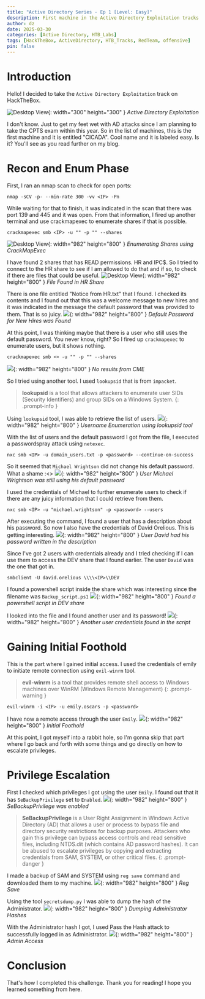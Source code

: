 ```yaml
---
title: "Active Directory Series - Ep 1 [Level: Easy]"
description: First machine in the Active Directory Exploitation tracks in HackTheBox.
author: dz
date: 2025-03-30
categories: [Active Directory, HTB_Labs]
tags: [HackTheBox, ActiveDirectory, HTB_Tracks, RedTeam, offensive]
pin: false
---
```


# Introduction

Hello! I decided to take the `Active Directory Exploitation` track on HackTheBox. 

![Desktop View](/assets/img/ad-series-1/image1.png){: width="300" height="300" }
_Active Directory Exploitation_

I don't know. Just to get my feet wet with AD attacks since I am planning to take the CPTS exam within this year. 
So in the list of machines, this is the first machine and it is entitled "CICADA". Cool name and it is labeled easy. Is it? You'll see as you read further on my blog.

# Recon and Enum Phase

First, I ran an nmap scan to check for open ports:

``` terminal
nmap -sCV -p- --min-rate 300 -vv <IP> -Pn
```

While waiting for that to finish, it was indicated in the scan that there was port 139 and 445 and it was open. From that information, I fired up another terminal and 
use crackmapexec to enumerate shares if that is possible. 

``` terminal
crackmapexec smb <IP> -u "" -p "" --shares
```
![Desktop View](/assets/img/ad-series-1/ss1.png){: width="982" height="800" }
_Enumerating Shares using CrackMapExec_

I have found 2 shares that has READ permissions. HR and IPC$. So I tried to connect to the HR share to see if I am allowed to do that and if so, to check if there are 
files that could be useful.
![Desktop View](/assets/img/ad-series-1/ss2.png){: width="982" height="800" }
_File Found in HR Share_

There is one file entitled "Notice from HR.txt" that I found. I checked its contents and I found out that this was a welcome message to new hires and it was indicated in the message the default password that was provided to them. That is so juicy.
![](/assets/img/ad-series-1/ss3.png){: width="982" height="800" }
_Default Password for New Hires was Found_

At this point, I was thinking maybe that there is a user who still uses the default password. You never know, right? So I fired up `crackmapexec` to enumerate users, but it shows nothing.

``` terminal
crackmapexec smb <> -u "" -p "" --shares
```
![](/assets/img/ad-series-1/ss4.png){: width="982" height="800" }
_No results from CME_

So I tried using another tool. I used `lookupsid` that is from `impacket`.
> **lookupsid** is a tool that allows attackers to enumerate user SIDs (Security Identifiers) and group SIDs on a Windows System.
{: .prompt-info }

Using `lookupsid` tool, I was able to retrieve the list of users.
![](/assets/img/ad-series-1/ss5.png){: width="982" height="800" }
_Username Enumeration using lookupsid tool_

With the list of users and the default password I got from the file, I executed a passwordspray attack using `netexec`.
```
nxc smb <IP> -u domain_users.txt -p <password> --continue-on-success
```
So it seemed that `Michael Wrightson` did not change his default password. What a shame :<>
![](/assets/img/ad-series-1/ss6.png){: width="982" height="800" }
_User Michael Wrightson was still using his default password_

I used the credentials of Michael to further enumerate users to check if there are any juicy information that I could retrieve from them.
```
nxc smb <IP> -u "michael.wrightson" -p <password> --users
```
After executing the command, I found a user that has a description about his password. So now I also have the credentials of David Orelious. This is getting interesting. 
![](/assets/img/ad-series-1/ss7.png){: width="982" height="800" }
_User David had his password written in the description_

Since I've got 2 users with credentials already and I tried checking if I can use them to access the DEV share that I found earlier. The user `David` was the one that got in.
```
smbclient -U david.orelious \\\\<IP>\\DEV
```
 I found a powershell script inside the share which was interesting since the filename was `Backup_script.ps1`
 ![](/assets/img/ad-series-1/ss8.png){: width="982" height="800" }
_Found a powershell script in DEV share_

I looked into the file and I found another user and its password! 
 ![](/assets/img/ad-series-1/ss9.png){: width="982" height="800" }
_Another user credentials found in the script_

# Gaining Initial Foothold

This is the part where I gained initial access. I used the credentials of emily to initiate remote connection using `evil-winrm` tool. 
> **evil-winrm** is a tool that provides remote shell access to Windows machines over WinRM (Windows Remote Management)
{: .prompt-warning }

```
evil-winrm -i <IP> -u emily.oscars -p <password>
```
I have now a remote access through the user `Emily`.
 ![](/assets/img/ad-series-1/ss10.png){: width="982" height="800" }
_Initial Foothold_

At this point, I got myself into a rabbit hole, so I'm gonna skip that part where I go back and forth with some things and go directly on how to escalate privileges. 

# Privilege Escalation

First I checked which privileges I got using the user `Emily`. I found out that it has `SeBackupPrivilege` set to `Enabled`.
 ![](/assets/img/ad-series-1/ss12.png){: width="982" height="800" }
_SeBackupPrivilege was enabled_
> **SeBackupPrivilege** is a User Right Assignment in Windows Active Directory (AD) that allows a user or process to bypass file and directory security restrictions for backup purposes. Attackers who gain this privilege can bypass access controls and read sensitive files, including NTDS.dit (which contains AD password hashes). It can be abused to escalate privileges by copying and extracting credentials from SAM, SYSTEM, or other critical files.
{: .prompt-danger }

I made a backup of SAM and SYSTEM using `reg save` command and downloaded them to my machine.
 ![](/assets/img/ad-series-1/ss13.png){: width="982" height="800" }
_Reg Save_

Using the tool `secretsdump.py` I was able to dump the hash of the Administrator.
 ![](/assets/img/ad-series-1/ss15.png){: width="982" height="800" }
_Dumping Administrator Hashes_

With the Administrator hash I got, I used Pass the Hash attack to successfully logged in as Administrator.
 ![](/assets/img/ad-series-1/ss16.png){: width="982" height="800" }
_Admin Access_

# Conclusion
That's how I completed this challenge. Thank you for reading! I hope you learned something from here. 